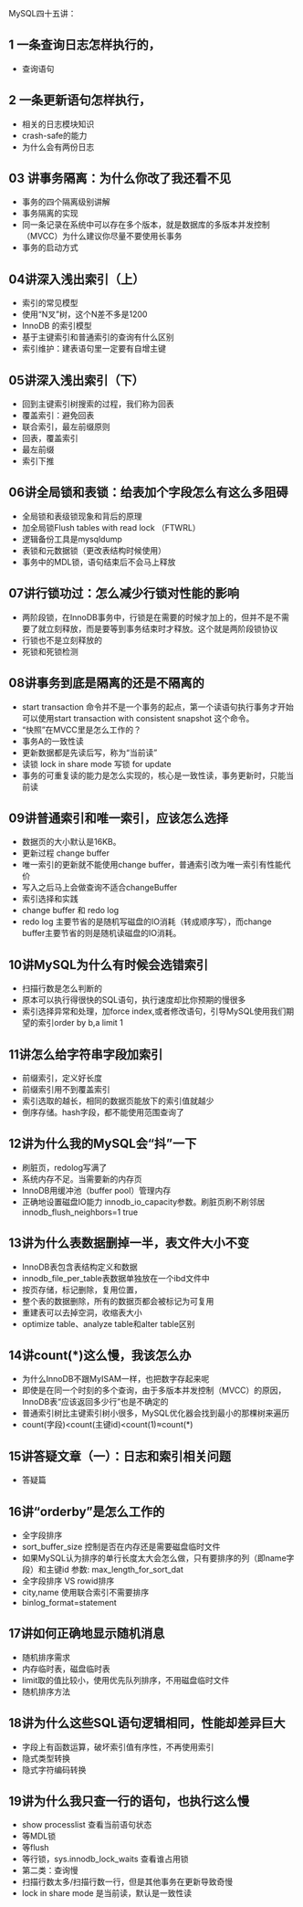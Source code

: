 MySQL四十五讲：


## 1 一条查询日志怎样执行的，
- 查询语句
## 2 一条更新语句怎样执行，
- 相关的日志模块知识
- crash-safe的能力
- 为什么会有两份日志
## 03 讲事务隔离：为什么你改了我还看不见
- 事务的四个隔离级别讲解
- 事务隔离的实现
- 同一条记录在系统中可以存在多个版本，就是数据库的多版本并发控制（MVCC）为什么建议你尽量不要使用长事务
- 事务的启动方式
## 04讲深入浅出索引（上）
- 索引的常见模型
- 使用“N叉”树，这个N差不多是1200
- InnoDB 的索引模型
- 基于主键索引和普通索引的查询有什么区别
- 索引维护：建表语句里一定要有自增主键
## 05讲深入浅出索引（下）
- 回到主键索引树搜索的过程，我们称为回表
- 覆盖索引：避免回表
- 联合索引，最左前缀原则
- 回表，覆盖索引
- 最左前缀
- 索引下推
## 06讲全局锁和表锁：给表加个字段怎么有这么多阻碍
- 全局锁和表级锁现象和背后的原理
- 加全局锁Flush tables with read lock （FTWRL）
- 逻辑备份工具是mysqldump
- 表锁和元数据锁（更改表结构时候使用）
- 事务中的MDL锁，语句结束后不会马上释放
## 07讲行锁功过：怎么减少行锁对性能的影响
- 两阶段锁，在InnoDB事务中，行锁是在需要的时候才加上的，但并不是不需要了就立刻释放，而是要等到事务结束时才释放。这个就是两阶段锁协议
- 行锁也不是立刻释放的
- 死锁和死锁检测
## 08讲事务到底是隔离的还是不隔离的
- start transaction 命令并不是一个事务的起点，第一个读语句执行事务才开始可以使用start transaction with consistent snapshot 这个命令。
- “快照”在MVCC里是怎么工作的？
- 事务A的一致性读
- 更新数据都是先读后写，称为“当前读”
- 读锁 lock in share mode 写锁 for update
- 事务的可重复读的能力是怎么实现的，核心是一致性读，事务更新时，只能当前读


## 09讲普通索引和唯一索引，应该怎么选择
- 数据页的大小默认是16KB。
- 更新过程 change buffer
- 唯一索引的更新就不能使用change buffer，普通索引改为唯一索引有性能代价
- 写入之后马上会做查询不适合changeBuffer
- 索引选择和实践
- change buffer 和 redo log
- redo log 主要节省的是随机写磁盘的IO消耗（转成顺序写），而change buffer主要节省的则是随机读磁盘的IO消耗。
## 10讲MySQL为什么有时候会选错索引
- 扫描行数是怎么判断的
- 原本可以执行得很快的SQL语句，执行速度却比你预期的慢很多
- 索引选择异常和处理，加force index,或者修改语句，引导MySQL使用我们期望的索引order by b,a limit 1
## 11讲怎么给字符串字段加索引
- 前缀索引，定义好长度
- 前缀索引用不到覆盖索引
- 索引选取的越长，相同的数据页能放下的索引值就越少
- 倒序存储。hash字段，都不能使用范围查询了
## 12讲为什么我的MySQL会“抖”一下
- 刷脏页，redolog写满了
- 系统内存不足。当需要新的内存页
- InnoDB用缓冲池（buffer pool）管理内存
- 正确地设置磁盘IO能力 innodb_io_capacity参数。刷脏页刷不刷邻居innodb_flush_neighbors=1 true
## 13讲为什么表数据删掉一半，表文件大小不变
- InnoDB表包含表结构定义和数据
- innodb_file_per_table表数据单独放在一个ibd文件中
- 按页存储，标记删除，复用位置，
- 整个表的数据删除，所有的数据页都会被标记为可复用
- 重建表可以去掉空洞，收缩表大小
- optimize table、analyze table和alter table区别
## 14讲count(*)这么慢，我该怎么办
- 为什么InnoDB不跟MyISAM一样，也把数字存起来呢
- 即使是在同一个时刻的多个查询，由于多版本并发控制（MVCC）的原因，InnoDB表“应该返回多少行”也是不确定的
- 普通索引树比主键索引树小很多，MySQL优化器会找到最小的那棵树来遍历
- count(字段)<count(主键id)<count(1)≈count(*)

## 15讲答疑文章（一）：日志和索引相关问题
- 答疑篇

## 16讲“orderby”是怎么工作的
- 全字段排序
- sort_buffer_size 控制是否在内存还是需要磁盘临时文件
- 如果MySQL认为排序的单行长度太大会怎么做，只有要排序的列（即name字段）和主键id  参数: max_length_for_sort_dat
- 全字段排序 VS rowid排序
- city,name 使用联合索引不需要排序
- binlog_format=statement
## 17讲如何正确地显示随机消息
- 随机排序需求
- 内存临时表，磁盘临时表
- limit取的值比较小，使用优先队列排序，不用磁盘临时文件
- 随机排序方法
## 18讲为什么这些SQL语句逻辑相同，性能却差异巨大
- 字段上有函数运算，破坏索引值有序性，不再使用索引
- 隐式类型转换
- 隐式字符编码转换
## 19讲为什么我只查一行的语句，也执行这么慢
- show processlist 查看当前语句状态
- 等MDL锁
- 等flush
- 等行锁，sys.innodb_lock_waits 查看谁占用锁
- 第二类：查询慢
- 扫描行数太多/扫描行数一行，但是其他事务在更新导致奇慢
- lock in share mode 是当前读，默认是一致性读



















